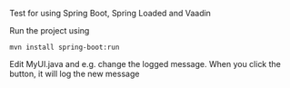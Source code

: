 Test for using Spring Boot, Spring Loaded and Vaadin

Run the project using

```mvn install spring-boot:run```

Edit MyUI.java and e.g. change the logged message. When you click the button, it will log the new message
